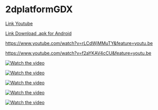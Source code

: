 # 2dplatformGDX

<a target="_blank" rel="noopener noreferrer" href="https://www.youtube.com/watch?v=f2aYKAV4cCU&feature=youtu.be">Link Youtube</a>

<a target="_blank" rel="noopener noreferrer" href="https://drive.google.com/file/d/1DU8NkM1IL2SU5bLGijahJW61Cr3haUEp/view?usp=sharing">Link Download .apk for Android</a>


https://www.youtube.com/watch?v=rLCdWjMMuTY&feature=youtu.be

https://www.youtube.com/watch?v=f2aYKAV4cCU&feature=youtu.be

[![Watch the video](https://firebasestorage.googleapis.com/v0/b/sklep-803fd.appspot.com/o/Koza%20z%20woza%20screenshots%2Fkoza%20z%20woza%20screen5.png?alt=media&token=fa3672f1-d6d2-4d91-bd6c-3d4de027ce1a)](https://www.youtube.com/watch?v=rLCdWjMMuTY&feature=youtu.be)


[![Watch the video](https://firebasestorage.googleapis.com/v0/b/sklep-803fd.appspot.com/o/Koza%20z%20woza%20screenshots%2Fkoza%20z%20woza%20screen4.png?alt=media&token=8dcf6bfa-e300-4bbb-992e-67f3d301ee51)](https://www.youtube.com/watch?v=rLCdWjMMuTY&feature=youtu.be)


[![Watch the video](https://firebasestorage.googleapis.com/v0/b/sklep-803fd.appspot.com/o/Koza%20z%20woza%20screenshots%2Fkoza%20z%20woza%20screen3.png?alt=media&token=3701e3e0-8db8-47d0-803e-825582553005)](https://www.youtube.com/watch?v=rLCdWjMMuTY&feature=youtu.be)

[![Watch the video](https://firebasestorage.googleapis.com/v0/b/sklep-803fd.appspot.com/o/Koza%20z%20woza%20screenshots%2Fkoza%20z%20woza%20screen2.png?alt=media&token=32cce405-9697-4266-ad3a-5f8596a3cc3c)](https://www.youtube.com/watch?v=f2aYKAV4cCU&feature=youtu.be)

[![Watch the video](https://firebasestorage.googleapis.com/v0/b/sklep-803fd.appspot.com/o/Koza%20z%20woza%20screenshots%2Fkoza%20z%20woza%20screen.png?alt=media&token=d6eacb28-bf2e-4ac4-9b27-b03addd06da9)](https://www.youtube.com/watch?v=f2aYKAV4cCU&feature=youtu.be)
